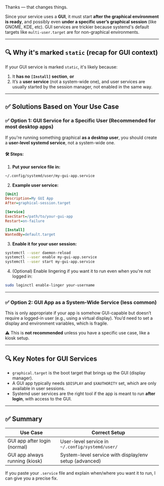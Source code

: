 
Thanks — that changes things.

Since your service uses a **GUI**, it must start **after the graphical environment is ready**, and possibly even **under a specific user’s graphical session** (like GNOME, KDE, etc). GUI services are trickier because systemd's default targets like `multi-user.target` are for non-graphical environments.

---

## 🔍 Why it's marked `static` (recap for GUI context)

If your GUI service is marked `static`, it's likely because:

1. It **has no `[Install]` section**, **or**
2. It’s a **user service** (not a system-wide one), and user services are usually started by the session manager, not enabled in the same way.

---

## ✅ Solutions Based on Your Use Case

### ✅ Option 1: GUI Service for a Specific User (Recommended for most desktop apps)

If you're running something graphical **as a desktop user**, you should create a **user-level systemd service**, not a system-wide one.

#### 🛠 Steps:

1. **Put your service file in:**

```bash
~/.config/systemd/user/my-gui-app.service
```

2. **Example user service:**

```ini
[Unit]
Description=My GUI App
After=graphical-session.target

[Service]
ExecStart=/path/to/your-gui-app
Restart=on-failure

[Install]
WantedBy=default.target
```

3. **Enable it for your user session:**

```bash
systemctl --user daemon-reload
systemctl --user enable my-gui-app.service
systemctl --user start my-gui-app.service
```

4. (Optional) Enable lingering if you want it to run even when you're not logged in:

```bash
sudo loginctl enable-linger your-username
```

---

### ✅ Option 2: GUI App as a System-Wide Service (less common)

This is only appropriate if your app is somehow GUI-capable but doesn’t require a logged-in user (e.g., using a virtual display). You’d need to set a display and environment variables, which is fragile.

⚠️ This is **not recommended** unless you have a specific use case, like a kiosk setup.

---

## 🔍 Key Notes for GUI Services

* `graphical.target` is the boot target that brings up the GUI (display manager).
* A GUI app typically needs `$DISPLAY` and `$XAUTHORITY` set, which are only available in user sessions.
* Systemd user services are the right tool if the app is meant to run **after login**, with access to the GUI.

---

## ✅ Summary

| Use Case                       | Correct Setup                                          |
| ------------------------------ | ------------------------------------------------------ |
| GUI app after login (normal)   | User-level service in `~/.config/systemd/user/`        |
| GUI app always running (kiosk) | System-level service with display/env setup (advanced) |

If you paste your `.service` file and explain when/where you want it to run, I can give you a precise fix.
